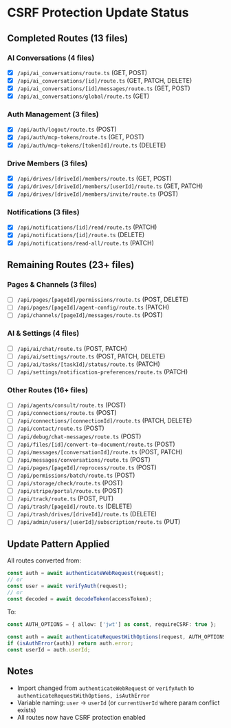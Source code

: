 # CSRF Protection Update Status

## Completed Routes (13 files)

### AI Conversations (4 files)
- [x] `/api/ai_conversations/route.ts` (GET, POST)
- [x] `/api/ai_conversations/[id]/route.ts` (GET, PATCH, DELETE)
- [x] `/api/ai_conversations/[id]/messages/route.ts` (GET, POST)
- [x] `/api/ai_conversations/global/route.ts` (GET)

### Auth Management (3 files)
- [x] `/api/auth/logout/route.ts` (POST)
- [x] `/api/auth/mcp-tokens/route.ts` (GET, POST)
- [x] `/api/auth/mcp-tokens/[tokenId]/route.ts` (DELETE)

### Drive Members (3 files)
- [x] `/api/drives/[driveId]/members/route.ts` (GET, POST)
- [x] `/api/drives/[driveId]/members/[userId]/route.ts` (GET, PATCH)
- [x] `/api/drives/[driveId]/members/invite/route.ts` (POST)

### Notifications (3 files)
- [x] `/api/notifications/[id]/read/route.ts` (PATCH)
- [x] `/api/notifications/[id]/route.ts` (DELETE)
- [x] `/api/notifications/read-all/route.ts` (PATCH)

## Remaining Routes (23+ files)

### Pages & Channels (3 files)
- [ ] `/api/pages/[pageId]/permissions/route.ts` (POST, DELETE)
- [ ] `/api/pages/[pageId]/agent-config/route.ts` (PATCH)
- [ ] `/api/channels/[pageId]/messages/route.ts` (POST)

### AI & Settings (4 files)
- [ ] `/api/ai/chat/route.ts` (POST, PATCH)
- [ ] `/api/ai/settings/route.ts` (POST, PATCH, DELETE)
- [ ] `/api/ai/tasks/[taskId]/status/route.ts` (PATCH)
- [ ] `/api/settings/notification-preferences/route.ts` (PATCH)

### Other Routes (16+ files)
- [ ] `/api/agents/consult/route.ts` (POST)
- [ ] `/api/connections/route.ts` (POST)
- [ ] `/api/connections/[connectionId]/route.ts` (PATCH, DELETE)
- [ ] `/api/contact/route.ts` (POST)
- [ ] `/api/debug/chat-messages/route.ts` (POST)
- [ ] `/api/files/[id]/convert-to-document/route.ts` (POST)
- [ ] `/api/messages/[conversationId]/route.ts` (POST, PATCH)
- [ ] `/api/messages/conversations/route.ts` (POST)
- [ ] `/api/pages/[pageId]/reprocess/route.ts` (POST)
- [ ] `/api/permissions/batch/route.ts` (POST)
- [ ] `/api/storage/check/route.ts` (POST)
- [ ] `/api/stripe/portal/route.ts` (POST)
- [ ] `/api/track/route.ts` (POST, PUT)
- [ ] `/api/trash/[pageId]/route.ts` (DELETE)
- [ ] `/api/trash/drives/[driveId]/route.ts` (DELETE)
- [ ] `/api/admin/users/[userId]/subscription/route.ts` (PUT)

## Update Pattern Applied

All routes converted from:
```typescript
const auth = await authenticateWebRequest(request);
// or
const user = await verifyAuth(request);
// or
const decoded = await decodeToken(accessToken);
```

To:
```typescript
const AUTH_OPTIONS = { allow: ['jwt'] as const, requireCSRF: true };

const auth = await authenticateRequestWithOptions(request, AUTH_OPTIONS);
if (isAuthError(auth)) return auth.error;
const userId = auth.userId;
```

## Notes
- Import changed from `authenticateWebRequest` or `verifyAuth` to `authenticateRequestWithOptions, isAuthError`
- Variable naming: `user` → `userId` (or `currentUserId` where param conflict exists)
- All routes now have CSRF protection enabled
